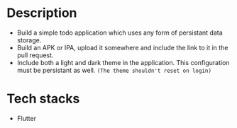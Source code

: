 # Description

- Build a simple todo application which uses any form of persistant data storage.
- Build an APK or IPA, upload it somewhere and include the link to it in the pull request.
- Include both a light and dark theme in the application. This configuration must be persistant as well. `(The theme shouldn't reset on login)`

# Tech stacks

- Flutter